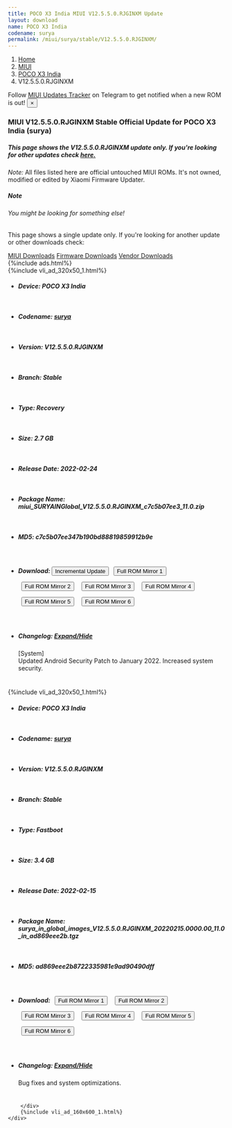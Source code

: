 ```yaml
---
title: POCO X3 India MIUI V12.5.5.0.RJGINXM Update
layout: download
name: POCO X3 India
codename: surya
permalink: /miui/surya/stable/V12.5.5.0.RJGINXM/
---
```

<nav aria-label="breadcrumb">
    <ol class="breadcrumb">
        <li class="breadcrumb-item"><a href="/">Home</a></li>
        <li class="breadcrumb-item"><a href="/miui/">MIUI</a></li>
        <li class="breadcrumb-item"><a href="/miui/surya/">POCO X3 India</a></li>
        <li class="breadcrumb-item active" aria-current="page">V12.5.5.0.RJGINXM</li>
    </ol>
</nav>
<div class="alert alert-primary alert-dismissible fade show" role="alert">
    Follow <a href="https://t.me/MIUIUpdatesTracker" class="alert-link">MIUI Updates Tracker</a> on Telegram to get
    notified when a new ROM is out!
    <button type="button" class="close" data-dismiss="alert" aria-label="Close">
        <span aria-hidden="true">&times;</span>
    </button>
</div>
<div class="col-12 mx-auto">
    <h3 class="title bg-light p-2 rounded">MIUI V12.5.5.0.RJGINXM Stable Official Update for POCO X3 India (surya)</h3>
    <h5>This page shows the V12.5.5.0.RJGINXM update only. If you're looking for other updates check
        <a href="/miui/surya/">here.</a></h5>
    <p><i>Note: </i>All files listed here are official untouched MIUI ROMs.
        It's not owned, modified or edited by Xiaomi Firmware Updater.</p>
    <div class="card">
        <div class="card-body">
            <h5 class="card-title">Note</h5>
            <h6 class="card-subtitle mb-2 text-muted">You might be looking for something else!</h6>
            <p class="card-text">This page shows a single update only.
                If you're looking for another update or other downloads check:</p>
            <a href="/miui/" class="card-link">MIUI Downloads</a>
            <a href="/firmware/" class="card-link">Firmware Downloads</a>
            <a href="/vendor/" class="card-link">Vendor Downloads</a>
        </div>
    </div>
    {%include ads.html%}
    <div class="row justify-content-center">
        <div class="col-10" id="downloads">
                    <div class="card card-body">
            {%include vli_ad_320x50_1.html%}
            <ul class="list-unstyled">
                <li style="padding-bottom: 10px;">
                    <h5><b>Device: </b>POCO X3 India</h5>
                </li>
                <li style="padding-bottom: 10px;">
                    <h5><b>Codename: </b> <a href="/miui/surya/" target="_blank">surya</a> </h5>
                </li>
                <li style="padding-bottom: 10px;">
                    <h5><b>Version: </b>V12.5.5.0.RJGINXM</h5>
                </li>
                <li style="padding-bottom: 10px;">
                    <h5><b>Branch: </b>Stable</h5>
                </li>
                <li style="padding-bottom: 10px;">
                    <h5><b>Type: </b>Recovery</h5>
                </li>
                <li style="padding-bottom: 10px;">
                    <h5><b>Size: </b>2.7 GB</h5>
                </li>
                <li style="padding-bottom: 10px;">
                    <h5><b>Release Date: </b>2022-02-24</h5>
                </li>
                <li style="padding-bottom: 10px;">
                    <h5><b>Package Name: </b><span id="filename" class="text-dark">miui_SURYAINGlobal_V12.5.5.0.RJGINXM_c7c5b07ee3_11.0.zip</span></h5>
                </li>
                <li style="padding-bottom: 10px;">
                    <h5><b>MD5: </b><span id="md5" class="text-muted">c7c5b07ee347b190bd88819859912b9e</span></h5>
                </li>
                <li style="padding-bottom: 10px;">
                    <h5><b>Download: </b><button type="button" id="incremental_download" class="btn btn-warning" onclick="window.open('https://bigota.d.miui.com/V12.5.5.0.RJGINXM/miui-blockota-surya_in_global-V12.5.4.0.RJGINXM-V12.5.5.0.RJGINXM-acdee81793-11.0.zip', '_blank');"><i class="fa fa-download"></i> Incremental Update</button> <button type="button" id="download" class="btn btn-primary" style="margin: 7px;" onclick="window.open('https://cdn-ota.azureedge.net/V12.5.5.0.RJGINXM/miui_SURYAINGlobal_V12.5.5.0.RJGINXM_c7c5b07ee3_11.0.zip', '_blank');"><i class="fa fa-download"></i> Full ROM Mirror 1</button> <button type="button" id="download" class="btn btn-primary" style="margin: 7px;" onclick="window.open('https://cdnorg.d.miui.com/V12.5.5.0.RJGINXM/miui_SURYAINGlobal_V12.5.5.0.RJGINXM_c7c5b07ee3_11.0.zip', '_blank');"><i class="fa fa-download"></i> Full ROM Mirror 2</button> <button type="button" id="download" class="btn btn-primary" style="margin: 7px;" onclick="window.open('https://bkt-sgp-miui-ota-update-alisgp.oss-ap-southeast-1.aliyuncs.com/V12.5.5.0.RJGINXM/miui_SURYAINGlobal_V12.5.5.0.RJGINXM_c7c5b07ee3_11.0.zip', '_blank');"><i class="fa fa-download"></i> Full ROM Mirror 3</button> <button type="button" id="download" class="btn btn-primary" style="margin: 7px;" onclick="window.open('https://bn.d.miui.com/V12.5.5.0.RJGINXM/miui_SURYAINGlobal_V12.5.5.0.RJGINXM_c7c5b07ee3_11.0.zip', '_blank');"><i class="fa fa-download"></i> Full ROM Mirror 4</button> <button type="button" id="download" class="btn btn-primary" style="margin: 7px;" onclick="window.open('https://bigota.d.miui.com/V12.5.5.0.RJGINXM/miui_SURYAINGlobal_V12.5.5.0.RJGINXM_c7c5b07ee3_11.0.zip', '_blank');"><i class="fa fa-download"></i> Full ROM Mirror 5</button> <button type="button" id="download" class="btn btn-primary" style="margin: 7px;" onclick="window.open('https://hugeota.d.miui.com/V12.5.5.0.RJGINXM/miui_SURYAINGlobal_V12.5.5.0.RJGINXM_c7c5b07ee3_11.0.zip', '_blank');"><i class="fa fa-download"></i> Full ROM Mirror 6</button></h5>
                </li>
                <li style="padding-bottom: 10px;">
                    <h5><b>Changelog: </b><a href="#surya_1_changelog" data-toggle="collapse" role="button"
                            aria-expanded="false" aria-controls="surya_1_changelog"> <i class="fa fa-arrow-down"
                                aria-hidden="true"></i> Expand/Hide</a></h5>
                    <div class="collapse" id="surya_1_changelog">
                        <p id="changelog_text">[System]<br>Updated Android Security Patch to January 2022. Increased system security.</p>
                    </div>
                </li>
            </ul>
        </div>
        <div class="card card-body">
            {%include vli_ad_320x50_1.html%}
            <ul class="list-unstyled">
                <li style="padding-bottom: 10px;">
                    <h5><b>Device: </b>POCO X3 India</h5>
                </li>
                <li style="padding-bottom: 10px;">
                    <h5><b>Codename: </b> <a href="/miui/surya/" target="_blank">surya</a> </h5>
                </li>
                <li style="padding-bottom: 10px;">
                    <h5><b>Version: </b>V12.5.5.0.RJGINXM</h5>
                </li>
                <li style="padding-bottom: 10px;">
                    <h5><b>Branch: </b>Stable</h5>
                </li>
                <li style="padding-bottom: 10px;">
                    <h5><b>Type: </b>Fastboot</h5>
                </li>
                <li style="padding-bottom: 10px;">
                    <h5><b>Size: </b>3.4 GB</h5>
                </li>
                <li style="padding-bottom: 10px;">
                    <h5><b>Release Date: </b>2022-02-15</h5>
                </li>
                <li style="padding-bottom: 10px;">
                    <h5><b>Package Name: </b><span id="filename" class="text-dark">surya_in_global_images_V12.5.5.0.RJGINXM_20220215.0000.00_11.0_in_ad869eee2b.tgz</span></h5>
                </li>
                <li style="padding-bottom: 10px;">
                    <h5><b>MD5: </b><span id="md5" class="text-muted">ad869eee2b8722335981e9ad90490dff</span></h5>
                </li>
                <li style="padding-bottom: 10px;">
                    <h5><b>Download: </b> <button type="button" id="download" class="btn btn-primary" style="margin: 7px;" onclick="window.open('https://cdn-ota.azureedge.net/V12.5.5.0.RJGINXM/surya_in_global_images_V12.5.5.0.RJGINXM_20220215.0000.00_11.0_in_ad869eee2b.tgz', '_blank');"><i class="fa fa-download"></i> Full ROM Mirror 1</button> <button type="button" id="download" class="btn btn-primary" style="margin: 7px;" onclick="window.open('https://cdnorg.d.miui.com/V12.5.5.0.RJGINXM/surya_in_global_images_V12.5.5.0.RJGINXM_20220215.0000.00_11.0_in_ad869eee2b.tgz', '_blank');"><i class="fa fa-download"></i> Full ROM Mirror 2</button> <button type="button" id="download" class="btn btn-primary" style="margin: 7px;" onclick="window.open('https://bkt-sgp-miui-ota-update-alisgp.oss-ap-southeast-1.aliyuncs.com/V12.5.5.0.RJGINXM/surya_in_global_images_V12.5.5.0.RJGINXM_20220215.0000.00_11.0_in_ad869eee2b.tgz', '_blank');"><i class="fa fa-download"></i> Full ROM Mirror 3</button> <button type="button" id="download" class="btn btn-primary" style="margin: 7px;" onclick="window.open('https://bn.d.miui.com/V12.5.5.0.RJGINXM/surya_in_global_images_V12.5.5.0.RJGINXM_20220215.0000.00_11.0_in_ad869eee2b.tgz', '_blank');"><i class="fa fa-download"></i> Full ROM Mirror 4</button> <button type="button" id="download" class="btn btn-primary" style="margin: 7px;" onclick="window.open('https://bigota.d.miui.com/V12.5.5.0.RJGINXM/surya_in_global_images_V12.5.5.0.RJGINXM_20220215.0000.00_11.0_in_ad869eee2b.tgz', '_blank');"><i class="fa fa-download"></i> Full ROM Mirror 5</button> <button type="button" id="download" class="btn btn-primary" style="margin: 7px;" onclick="window.open('https://hugeota.d.miui.com/V12.5.5.0.RJGINXM/surya_in_global_images_V12.5.5.0.RJGINXM_20220215.0000.00_11.0_in_ad869eee2b.tgz', '_blank');"><i class="fa fa-download"></i> Full ROM Mirror 6</button></h5>
                </li>
                <li style="padding-bottom: 10px;">
                    <h5><b>Changelog: </b><a href="#surya_2_changelog" data-toggle="collapse" role="button"
                            aria-expanded="false" aria-controls="surya_2_changelog"> <i class="fa fa-arrow-down"
                                aria-hidden="true"></i> Expand/Hide</a></h5>
                    <div class="collapse" id="surya_2_changelog">
                        <p id="changelog_text">Bug fixes and system optimizations.</p>
                    </div>
                </li>
            </ul>
        </div>

        </div>
        {%include vli_ad_160x600_1.html%}
    </div>
</div>
